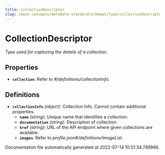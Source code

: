 ```yaml
---
title: collectionDescriptor
slug: /main-concepts/metadata-standard/schemas/type/collectiondescriptor
---
```


# CollectionDescriptor

*Type used for capturing the details of a collection.*

## Properties

- **`collection`**: Refer to *#/definitions/collectionInfo*.
## Definitions

- **`collectionInfo`** *(object)*: Collection Info. Cannot contain additional properties.
  - **`name`** *(string)*: Unique name that identifies a collection.
  - **`documentation`** *(string)*: Description of collection.
  - **`href`** *(string)*: URL of the API endpoint where given collections are available.
  - **`images`**: Refer to *profile.json#/definitions/imageList*.


Documentation file automatically generated at 2022-07-14 10:51:34.749986.
